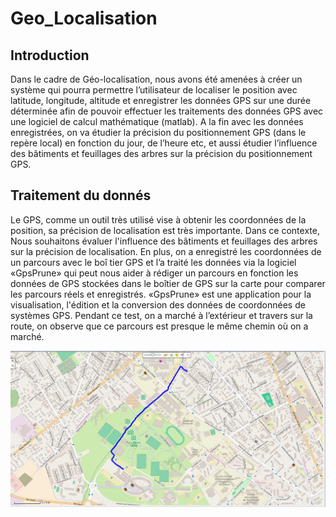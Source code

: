 # Geo_Localisation

## Introduction
Dans le cadre de Géo-localisation, nous avons été amenées à créer un système qui
pourra permettre l’utilisateur de localiser le position avec latitude, longitude, altitude et
enregistrer les données GPS sur une durée déterminée afin de pouvoir effectuer les traitements
des données GPS avec une logiciel de calcul mathématique (matlab).
A la fin avec les données enregistrées, on va étudier la précision du positionnement GPS (dans le
repère local) en fonction du jour, de l’heure etc, et aussi étudier l’influence des bâtiments et
feuillages des arbres sur la précision du positionnement GPS.

## Traitement du donnés
Le GPS, comme un outil très utilisé vise à obtenir les coordonnées de la position, sa précision de
localisation est très importante. Dans ce contexte, Nous souhaitons évaluer l'influence des
bâtiments et feuillages des arbres sur la précision de localisation. En plus, on a enregistré les
coordonnées de un parcours avec le boî tier GPS et l’a traité les données via la logiciel
«GpsPrune» qui peut nous aider à rédiger un parcours en fonction les données de GPS stockées
dans le boîtier de GPS sur la carte pour comparer les parcours réels et enregistrés. «GpsPrune»
est une application pour la visualisation, l'édition et la conversion des données de coordonnées
de systèmes GPS. Pendant ce test, on a marché à l’extérieur et travers sur la route, on observe
que ce parcours est presque le même chemin où on a marché.

![Traitement du donnés](https://github.com/underwindfall/Geo_Localisation/blob/master/GPS/GPS/parcours.JPG)


